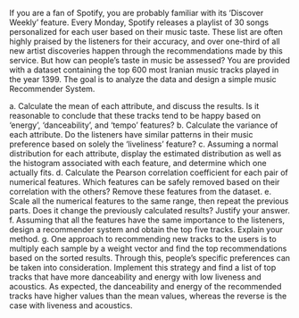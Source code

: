 If you are a fan of Spotify, you are probably familiar with its ‘Discover Weekly’ feature. Every Monday, Spotify releases a playlist of 30 songs personalized for each user based on their music taste. These list are often highly praised by the listeners for their accuracy, and over one-third of all new artist discoveries happen through the recommendations made by this service. But how can people’s taste in music be assessed?
You are provided with a dataset containing the top 600 most Iranian music tracks played in the year 1399. The goal is to analyze the data and design a simple music Recommender System.

a. Calculate the mean of each attribute, and discuss the results. Is it reasonable to conclude that these tracks tend to be happy based on ‘energy’, ‘danceability’, and ‘tempo’ features?
b. Calculate the variance of each attribute. Do the listeners have similar patterns in their music preference based on solely the ‘liveliness’ feature?
c. Assuming a normal distribution for each attribute, display the estimated distribution as well as the histogram associated with each feature, and determine which one actually fits.
d. Calculate the Pearson correlation coefficient for each pair of numerical features. Which features can be safely removed based on their correlation with the others? Remove these features from the dataset.
e. Scale all the numerical features to the same range, then repeat the previous parts. Does it change the previously calculated results? Justify your answer.
f. Assuming that all the features have the same importance to the listeners, design a recommender system and obtain the top five tracks. Explain your method.
g. One approach to recommending new tracks to the users is to multiply each sample by a weight vector and find the top recommendations based on the sorted results. Through this, people’s specific preferences can be taken into consideration. Implement this strategy and find a list of top tracks that have more danceability and energy with low liveness and acoustics. As expected, the danceability and energy of the recommended tracks have higher values than the mean values, whereas the reverse is the case with liveness and acoustics.
